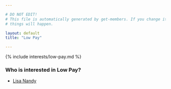 ```yaml
---

# DO NOT EDIT!
# This file is automatically generated by get-members. If you change it, bad
# things will happen.

layout: default
title: "Low Pay"

---
```


{% include interests/low-pay.md %}

### Who is interested in Low Pay?


* [Lisa Nandy](../members/lisa-nandy.html)
